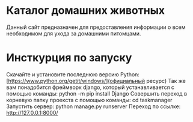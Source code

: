 # Каталог домашних животных
Данный сайт предназначен для предоставления информации о всем необходимом для ухода за домашними питомцами.

# Инсткурция по запуску
Скачайте и установите последнюю версию Python: [https://www.python.org/getit/windows/](официальный ресурс)
Так же вам понадобится фреймворк django, который устанавливается с помощью команды: python -m pip install Django
Совершить переход в корневую папку проекста с помощью команды: cd taskmanager 
Запустить сервер: python manage.py runserver 
Переход по ссылке: http://127.0.0.1:8000/
